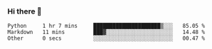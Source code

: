 ### Hi there 👋

<!--
**skywalkerwang98/skywalkerwang98** is a ✨ _special_ ✨ repository because its `README.md` (this file) appears on your GitHub profile.

Here are some ideas to get you started:

- 🔭 I’m currently working on ...
- 🌱 I’m currently learning ...
- 👯 I’m looking to collaborate on ...
- 🤔 I’m looking for help with ...
- 💬 Ask me about ...
- 📫 How to reach me: ...
- 😄 Pronouns: ...
- ⚡ Fun fact: ...
-->

<!--START_SECTION:waka-->

```text
Python     1 hr 7 mins     █████████████████████▒░░░   85.05 %
Markdown   11 mins         ███▓░░░░░░░░░░░░░░░░░░░░░   14.48 %
Other      0 secs          ░░░░░░░░░░░░░░░░░░░░░░░░░   00.47 %
```

<!--END_SECTION:waka-->
